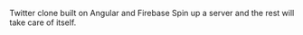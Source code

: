 Twitter clone built on Angular and Firebase
Spin up a server and the rest will take care of itself.
